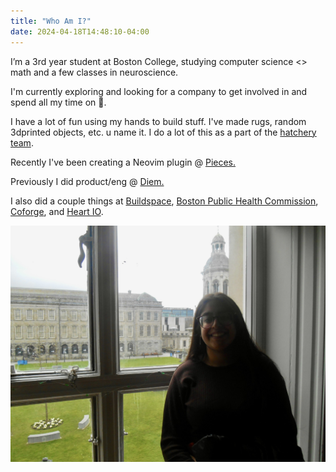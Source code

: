 ```yaml
---
title: "Who Am I?"
date: 2024-04-18T14:48:10-04:00
---
```

I’m a 3rd year student at Boston College, studying computer science <> math and a few classes in neuroscience.

I'm currently exploring and looking for a company to get involved in and spend all my time on 🦤.

I have a lot of fun using my hands to build stuff. I've made rugs, random 3dprinted objects, etc. u name it. I do a lot of this as a part of the [hatchery team](https://design-innovation.bc.edu/makerspaces/).

Recently I've been creating a Neovim plugin @ [Pieces.](https://pieces.app/)

Previously I did product/eng @ [Diem.](https://www.askdiem.com/)

I also did a couple things at [Buildspace](https://buildspace.so/), [Boston Public Health Commission](https://www.boston.gov/government/cabinets/boston-public-health-commission), [Coforge](https://www.coforge.com/), and [Heart IO](https://www.heartio.ai/).

![Jasroop's Profile Picture](content/posts/me.JPG)
